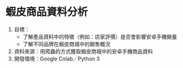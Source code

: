# 蝦皮商品資料分析
1. 目標：
	- 了解產品資料中的特徵（例如：店家評價）是否會影響安卓手機銷量
	- 了解不同品牌在蝦皮商城中的銷售概況
2. 資料來源：用爬蟲的方式獲取蝦皮商城中的安卓手機商品資料
3. 開發環境：Google Colab／Python 3
